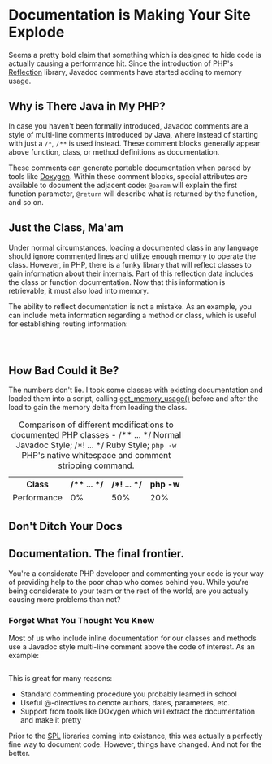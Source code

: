 # Documentation is Making Your Site Explode

Seems a pretty bold claim that something which is designed to hide code is actually causing a performance hit. Since the introduction of PHP's [Reflection](http://php.net/reflection) library, Javadoc comments have started adding to memory usage.

## Why is There Java in My PHP?

In case you haven't been formally introduced, Javadoc comments are a style of multi-line comments introduced by Java, where instead of starting with just a `/*`, `/**` is used instead. These comment blocks generally appear above function, class, or method definitions as documentation.

These comments can generate portable documentation when parsed by tools like [Doxygen](http://doxygen.org). Within these comment blocks, special attributes are available to document the adjacent code: `@param` will explain the first function parameter, `@return` will describe what is returned by the function, and so on.

## Just the Class, Ma'am

Under normal circumstances, loading a documented class in any language should ignore commented lines and utilize enough memory to operate the class. However, in PHP, there is a funky library that will reflect classes to gain information about their internals. Part of this reflection data includes the class or function documentation. Now that this information is retrievable, it must also load into memory.

The ability to reflect documentation is not a mistake. As an example, you can include meta information regarding a method or class, which is useful for establishing routing information:

<pre><code>
<?php
class Zoo {
	/**
	 * @route /zoo/flamingos
	 */
	public function getFlamingos() {
		return array('1 Flamingo', '2 Flamingo', '3 Flamingo', 'More');
	}
}
?>
</code></pre>

## How Bad Could it Be?

The numbers don't lie. I took some classes with existing documentation and loaded them into a script, calling [get\_memory\_usage()](http://php.net/functions.get_memory_usage.php) before and after the load to gain the memory delta from loading the class.

<table>
	<caption>Comparison of different modifications to documented PHP classes - /** ... */ Normal Javadoc Style; /*! ... */ Ruby Style; <code>php -w</code> PHP's native whitespace and comment stripping command.</caption>
	<thead>
		<tr>
			<th>Class</th>
			<th>/** ... */</th>
			<th>/*! ... */</th>
			<th>php -w</th>
		<tr>
	</thead>
	<tfoot>
		<tr>
			<td>Performance</td>
			<td>0%</td>
			<td>50%</td>
			<td>20%</td>
		</tr>
	</tfoot>
	<tbody>
	</tbody>
</table>

## Don't Ditch Your Docs








## Documentation. The final frontier.

You're a considerate PHP developer and commenting your code is your way of providing help to the poor chap who comes behind you. While you're being considerate to your team or the rest of the world, are you actually causing more problems than not?

### Forget What You Thought You Knew

Most of us who include inline documentation for our classes and methods use a Javadoc style multi-line comment above the code of interest. As an example:

<pre>
</pre>

This is great for many reasons:

+ Standard commenting procedure you probably learned in school
+ Useful @-directives to denote authors, dates, parameters, etc.
+ Support from tools like DOxygen which will extract the documentation and make it pretty

Prior to the [SPL](http://php.net/spl) libraries coming into existance, this was actually a perfectly fine way to document code. However, things have changed. And not for the better.
